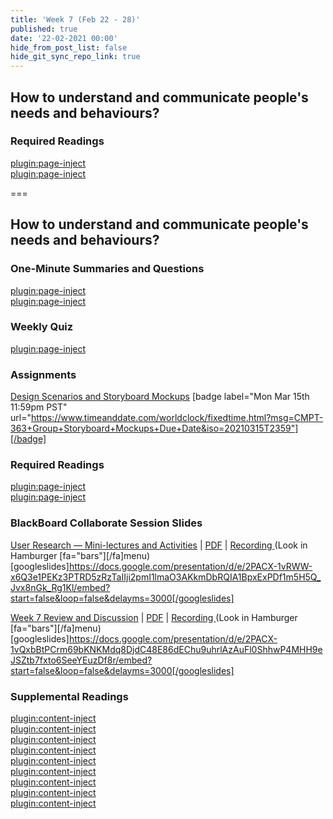 ```yaml
---
title: 'Week 7 (Feb 22 - 28)'
published: true
date: '22-02-2021 00:00'
hide_from_post_list: false
hide_git_sync_repo_link: true
---
```


## How to understand and communicate people's needs and behaviours?

### Required Readings  
[plugin:page-inject](/211/weekly-readings/week-07-1?template=partials/embedlycardlinkonly)  
[plugin:page-inject](/211/weekly-readings/week-07-2?template=partials/embedlycardlinkonly)  

===

## **How to understand and communicate people's needs and behaviours?**

### One-Minute Summaries and Questions  
[plugin:page-inject](/211/lms-assignments/one-minute-summaries/week-07-1)  
[plugin:page-inject](/211/lms-assignments/one-minute-summaries/week-07-2)  

### Weekly Quiz
[plugin:page-inject](/211/lms-assignments/weekly-review-quizzes/week-07)  

### Assignments
[Design Scenarios and Storyboard Mockups](https://canvas.sfu.ca/courses/59869/assignments/583038) [badge label="Mon Mar 15th 11:59pm PST" url="https://www.timeanddate.com/worldclock/fixedtime.html?msg=CMPT-363+Group+Storyboard+Mockups+Due+Date&iso=20210315T2359"][/badge]  

### Required Readings  
[plugin:page-inject](/211/weekly-readings/week-07-1?template=partials/embedlycardlinkonly)  
[plugin:page-inject](/211/weekly-readings/week-07-2?template=partials/embedlycardlinkonly)  

### BlackBoard Collaborate Session Slides
[User Research — Mini-lectures and Activities](https://docs.google.com/presentation/d/e/2PACX-1vRWW-x6Q3e1PEKz3PTRD5zRzTaIIji2pmI1lmaO3AKkmDbRQIA1BpxExPDf1m5H5Q_Jvx8nGk_Rg1Kl/pub?start=false&loop=false&delayms=3000) | [PDF](https://canvas.sfu.ca/courses/59869/files/folder/Downloads/Slides%20PDFs/Mini-Lectures%20and%20Activities/Week-07) | [Recording ](https://canvas.sfu.ca/courses/59869/external_tools/3544) (Look in Hamburger [fa="bars"][/fa]menu)
[googleslides]https://docs.google.com/presentation/d/e/2PACX-1vRWW-x6Q3e1PEKz3PTRD5zRzTaIIji2pmI1lmaO3AKkmDbRQIA1BpxExPDf1m5H5Q_Jvx8nGk_Rg1Kl/embed?start=false&loop=false&delayms=3000[/googleslides]

[Week 7 Review and Discussion](https://docs.google.com/presentation/d/e/2PACX-1vQxbBtPCrm69bKNKMdq8DjdC48E86dEChu9uhrlAzAuFl0ShhwP4MHH9eJSZtb7fxto6SeeYEuzDf8r/pub?start=false&loop=false&delayms=3000) | [PDF](https://canvas.sfu.ca/courses/59869/files/folder/Downloads/Slides%20PDFs/Review%20and%20Discussion/Week-07) | [Recording ](https://canvas.sfu.ca/courses/59869/external_tools/3544) (Look in Hamburger [fa="bars"][/fa]menu)
[googleslides]https://docs.google.com/presentation/d/e/2PACX-1vQxbBtPCrm69bKNKMdq8DjdC48E86dEChu9uhrlAzAuFl0ShhwP4MHH9eJSZtb7fxto6SeeYEuzDf8r/embed?start=false&loop=false&delayms=3000[/googleslides]

### Supplemental Readings  
[plugin:content-inject](/211/ux-techniques-guide/how-to-understand-and-communicate-peoples-needs-and-behaviors/discovery-research)  
[plugin:content-inject](/211/ux-techniques-guide/how-to-understand-and-communicate-peoples-needs-and-behaviors/empathy-maps)  
[plugin:content-inject](/211/ux-techniques-guide/how-to-understand-and-communicate-peoples-needs-and-behaviors/five-whys)  
[plugin:content-inject](../../ux-techniques-guide/how-to-understand-and-communicate-peoples-needs-and-behaviors/interviews)  
[plugin:content-inject](/211/ux-techniques-guide/how-to-understand-and-communicate-peoples-needs-and-behaviors/job-stories)  
[plugin:content-inject](/211/ux-techniques-guide/how-to-understand-and-communicate-peoples-needs-and-behaviors/personas)  
[plugin:content-inject](/211/ux-techniques-guide/how-to-understand-and-communicate-peoples-needs-and-behaviors/problem-framing)  
[plugin:content-inject](/211/ux-techniques-guide/how-to-understand-and-communicate-peoples-needs-and-behaviors/task-analysis)  
[plugin:content-inject](/211/ux-techniques-guide/how-to-understand-and-communicate-peoples-needs-and-behaviors/user-research)  
